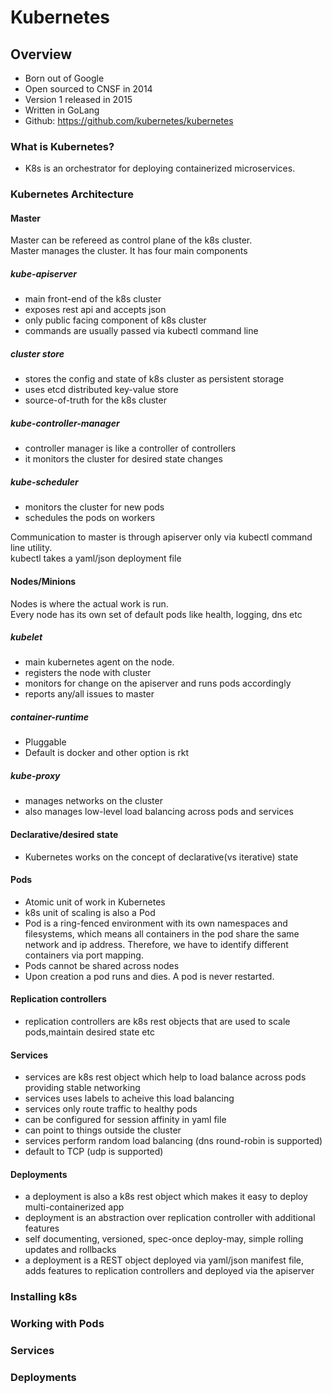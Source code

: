 # Kubernetes
## Overview
- Born out of Google
- Open sourced to CNSF in 2014
- Version 1 released in 2015
- Written in GoLang
- Github: https://github.com/kubernetes/kubernetes 

### What is Kubernetes?
- K8s is an orchestrator for deploying containerized microservices.

### Kubernetes Architecture
#### Master
Master can be refereed as control plane of the k8s cluster.  
Master manages the cluster. It has four main components
##### kube-apiserver
- main front-end of the k8s cluster
- exposes rest api and accepts json
- only public facing component of k8s cluster
- commands are usually passed via kubectl command line 
##### cluster store
- stores the config and state of k8s cluster as persistent storage
- uses etcd distributed key-value store
- source-of-truth for the k8s cluster
##### kube-controller-manager
- controller manager is like a controller of controllers
- it monitors the cluster for desired state changes
##### kube-scheduler
- monitors the cluster for new pods
- schedules the pods on workers  

Communication to master is through apiserver only via kubectl command line utility.  
kubectl takes a yaml/json deployment file   
#### Nodes/Minions
Nodes is where the actual work is run.   
Every node has its own set of default pods like health, logging, dns etc  
##### kubelet
- main kubernetes agent on the node. 
- registers the node with cluster 
- monitors for change on the apiserver and runs pods accordingly
- reports any/all issues to master
##### container-runtime
- Pluggable  
- Default is docker and other option is rkt  
##### kube-proxy
- manages networks on the cluster
- also manages low-level load balancing across pods and services
#### Declarative/desired state
- Kubernetes works on the concept of declarative(vs iterative) state   
#### Pods
- Atomic unit of work in Kubernetes
- k8s unit of scaling is also a Pod
- Pod is a ring-fenced environment with its own namespaces and filesystems, which means all containers in the pod share the same network and ip address. Therefore, we have to identify different containers via port mapping. 
- Pods cannot be shared across nodes  
- Upon creation a pod runs and dies. A pod is never restarted.
#### Replication controllers
- replication controllers are k8s rest objects that are used to scale pods,maintain desired state etc 
#### Services
- services are k8s rest object which help to load balance across pods providing stable networking
- services uses labels to acheive this load balancing
- services only route traffic to healthy pods
- can be configured for session affinity in yaml file
- can point to things outside the cluster
- services perform random load balancing (dns round-robin is supported)
- default to TCP (udp is supported) 
#### Deployments
- a deployment is also a k8s rest object which makes it easy to deploy multi-containerized app
- deployment is an abstraction over replication controller with additional features
- self documenting, versioned, spec-once deploy-may, simple rolling updates and rollbacks
- a deployment is a REST object deployed via yaml/json manifest file, adds features to replication controllers and deployed via the apiserver

### Installing k8s

### Working with Pods

### Services

### Deployments


